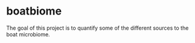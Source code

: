 # boatbiome
The goal of this project is to quantify some of the different sources to the boat microbiome.
